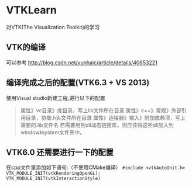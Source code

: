 # VTKLearn
对VTK(The Visualization Toolkit)的学习

## VTK的编译
可以参考 http://blog.csdn.net/yunhaic/article/details/40653221

## 编译完成之后的配置(VTK6.3 + VS 2013)
使用Visual studio新建工程,进行以下的配置
> 属性》vc目录》库目录，写上lib文件所在目录
> 属性》c++》常规》外部引用目录，协商.h头文件所在目录
> 属性》连接器》输入》附加依赖项，写上需要的.lib文件名
> 若需要用到dll动态链接库，则应该将这些dll加入到window》system文件夹中。


## VTK6.0 还需要进行一下的配置
在cpp文件里添加如下语句:（不使用CMake编译）
`#include <vtkAutoInit.h>
VTK_MODULE_INIT(vtkRenderingOpenGL);
VTK_MODULE_INIT(vtkInteractionStyle)`
